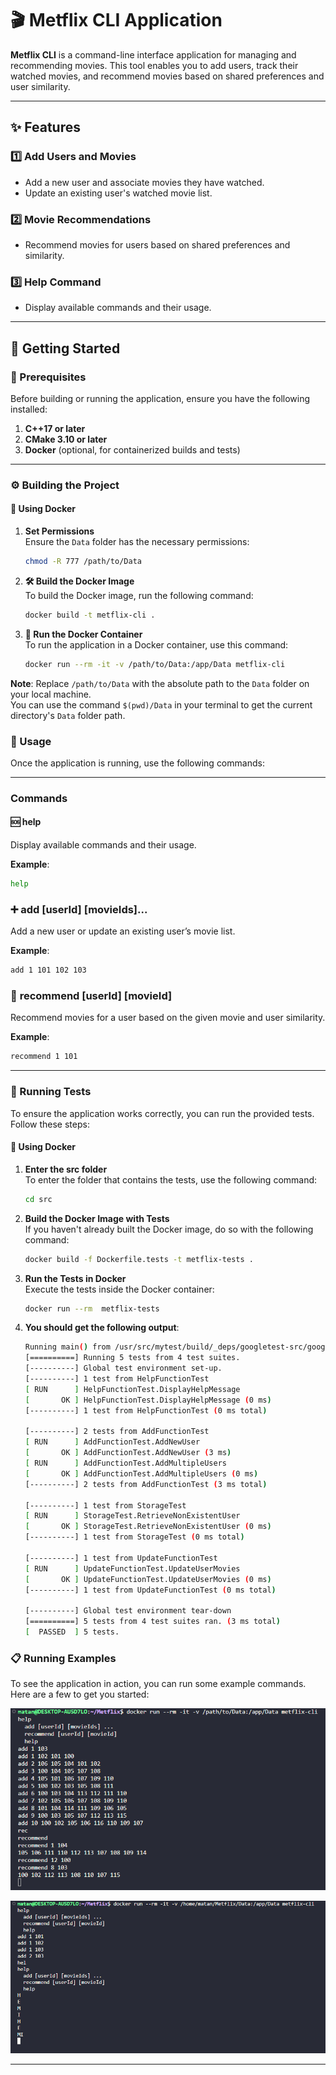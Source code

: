 # 🎬 Metflix CLI Application

**Metflix CLI** is a command-line interface application for managing and recommending movies. This tool enables you to add users, track their watched movies, and recommend movies based on shared preferences and user similarity.

---

## ✨ Features

### 1️⃣ Add Users and Movies
- Add a new user and associate movies they have watched.
- Update an existing user's watched movie list.

### 2️⃣ Movie Recommendations
- Recommend movies for users based on shared preferences and similarity.

### 3️⃣ Help Command
- Display available commands and their usage.

---

## 🚀 Getting Started

### 🔧 Prerequisites
Before building or running the application, ensure you have the following installed:
1. **C++17 or later**
2. **CMake 3.10 or later**
3. **Docker** (optional, for containerized builds and tests)

---

### ⚙️ Building the Project

#### 🐳 Using Docker
1. **Set Permissions**  
   Ensure the `Data` folder has the necessary permissions:  
   ```bash
   chmod -R 777 /path/to/Data
   ```

2. **🛠 Build the Docker Image**    
   To build the Docker image, run the following command:
    ```bash
    docker build -t metflix-cli .
    ```

3. **🚀 Run the Docker Container**  
   To run the application in a Docker container, use this command:
   ```bash
   docker run --rm -it -v /path/to/Data:/app/Data metflix-cli
   ```

**Note**: Replace `/path/to/Data` with the absolute path to the `Data` folder on your local machine.  
You can use the command `$(pwd)/Data` in your terminal to get the current directory's `Data` folder path.

### 📖 Usage

Once the application is running, use the following commands:

---

### **Commands**

#### 🆘 **help**
Display available commands and their usage.

**Example**:    
```bash 
help
```
### ➕ **add [userId] [movieIds]...**
Add a new user or update an existing user’s movie list.

**Example**:    
```bash
add 1 101 102 103
```
### 🎥 **recommend [userId] [movieId]**
Recommend movies for a user based on the given movie and user similarity.

**Example**:
```bash
recommend 1 101 
```

---

### 🧪 Running Tests

To ensure the application works correctly, you can run the provided tests. Follow these steps:

#### 🐳 Using Docker
1. **Enter the src folder**   
   To enter the folder that contains the tests, use the following command: 
   ```bash
   cd src
   ``` 

2. **Build the Docker Image with Tests**  
   If you haven't already built the Docker image, do so with the following command:
   ```bash
   docker build -f Dockerfile.tests -t metflix-tests .
   ```

3. **Run the Tests in Docker**  
   Execute the tests inside the Docker container:
   ```bash
   docker run --rm  metflix-tests
   ```

4. **You should get the following output**:   
   ```bash
   Running main() from /usr/src/mytest/build/_deps/googletest-src/googletest/src/gtest_main.cc
   [==========] Running 5 tests from 4 test suites.
   [----------] Global test environment set-up.
   [----------] 1 test from HelpFunctionTest
   [ RUN      ] HelpFunctionTest.DisplayHelpMessage
   [       OK ] HelpFunctionTest.DisplayHelpMessage (0 ms)
   [----------] 1 test from HelpFunctionTest (0 ms total)

   [----------] 2 tests from AddFunctionTest
   [ RUN      ] AddFunctionTest.AddNewUser
   [       OK ] AddFunctionTest.AddNewUser (3 ms)
   [ RUN      ] AddFunctionTest.AddMultipleUsers
   [       OK ] AddFunctionTest.AddMultipleUsers (0 ms)
   [----------] 2 tests from AddFunctionTest (3 ms total)

   [----------] 1 test from StorageTest
   [ RUN      ] StorageTest.RetrieveNonExistentUser
   [       OK ] StorageTest.RetrieveNonExistentUser (0 ms)
   [----------] 1 test from StorageTest (0 ms total)

   [----------] 1 test from UpdateFunctionTest
   [ RUN      ] UpdateFunctionTest.UpdateUserMovies
   [       OK ] UpdateFunctionTest.UpdateUserMovies (0 ms)
   [----------] 1 test from UpdateFunctionTest (0 ms total)

   [----------] Global test environment tear-down
   [==========] 5 tests from 4 test suites ran. (3 ms total)
   [  PASSED  ] 5 tests.
   ```
### 📋 Running Examples

To see the application in action, you can run some example commands. Here are a few to get you started:

![alt text](Photos/image.png)

![alt text](Photos/image2.png)

---

